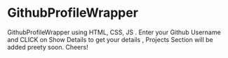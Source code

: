 # GithubProfileWrapper
GithubProfileWrapper using HTML, CSS, JS . 
Enter your Github Username and CLICK on Show Details to get your details , 
Projects Section will be added preety soon. 
Cheers!
